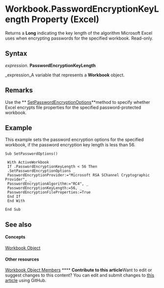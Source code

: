 
# Workbook.PasswordEncryptionKeyLength Property (Excel)

Returns a  **Long** indicating the key length of the algorithm Microsoft Excel uses when encrypting passwords for the specified workbook. Read-only.


## Syntax

 _expression_. **PasswordEncryptionKeyLength**

 _expression_A variable that represents a  **Workbook** object.


## Remarks

Use the  ** [SetPasswordEncryptionOptions](3b6c9bfe-4cfb-1dde-fd57-07dd474df7db.md)**method to specify whether Excel encrypts file properties for the specified password-protected workbook.


## Example

This example sets the password encryption options for the specified workbook, if the password encryption key length is less than 56.


```
Sub SetPasswordOptions() 
 
 With ActiveWorkbook 
 If .PasswordEncryptionKeyLength < 56 Then 
 .SetPasswordEncryptionOptions _ 
 PasswordEncryptionProvider:="Microsoft RSA SChannel Cryptographic Provider", _ 
 PasswordEncryptionAlgorithm:="RC4", _ 
 PasswordEncryptionKeyLength:=56, _ 
 PasswordEncryptionFileProperties:=True 
 End If 
 End With 
 
End Sub
```


## See also


#### Concepts


 [Workbook Object](8c00aa60-c974-eed3-0812-3c9625eb0d4c.md)
#### Other resources


 [Workbook Object Members](dce102a3-25de-3ff4-2ce5-bc56e08baca7.md)
****   **Contribute to this article**Want to edit or suggest changes to this content? You can edit and submit changes to  [this article](https://github.com/jhershey00/VBA_Excel_Test/OpenXMLCon/articles/2662f2f5-1ad0-4a75-82c0-3268f147948a.md) using GitHub.

